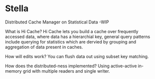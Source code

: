# Stella
Distributed Cache Manager on Statistical Data -WIP

What is Hi Cache?
Hi Cache lets you build a cache over frequently accessed data, where data has a hierarchial key, general query patterns include querying for statistics which are dervied by grouping and aggregation of data present in caches.

How will edits work?
You can flush data out using subset key matching.

How does the distributed-ness implemented?
Using active-active in-memory grid with multiple readers and single writer.
